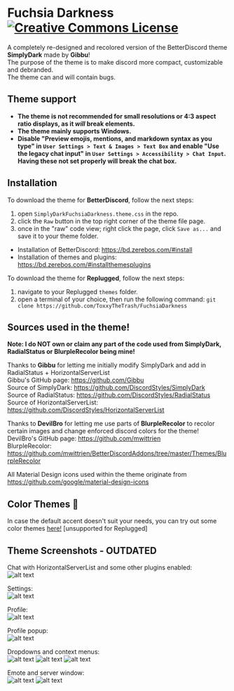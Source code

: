 # Fuchsia Darkness <a rel="license" href="http://creativecommons.org/licenses/by-nd/4.0/"><img alt="Creative Commons License" style="border-width:0" src="https://i.creativecommons.org/l/by-nd/4.0/80x15.png" /></a>
A completely re-designed and recolored version of the BetterDiscord theme **SimplyDark** made by **Gibbu**!  
The purpose of the theme is to make discord more compact, customizable and debranded.  
The theme can and will contain bugs.  

## Theme support  
- **The theme is not recommended for small resolutions or 4:3 aspect ratio displays, as it *will* break elements.**  
- **The theme mainly supports Windows.**  
- **Disable "Preview emojis, mentions, and markdown syntax as you type" in `User Settings > Text & Images > Text Box` and enable "Use the legacy chat input" in `User Settings > Accessibility > Chat Input`. Having these not set properly will break the chat box.**  

## Installation

To download the theme for **BetterDiscord**, follow the next steps:
  1. open `SimplyDarkFuchsiaDarkness.theme.css` in the repo.
  2. click the `Raw` button in the top right corner of the theme file page.
  3. once in the "raw" code view; right click the page, click `Save as...` and save it to your theme folder.  
  
 - Installation of BetterDiscord: https://bd.zerebos.com/#install  
 - Installation of themes and plugins: https://bd.zerebos.com/#installthemesplugins  

To download the theme for **Replugged**, follow the next steps:
  1. navigate to your Replugged `themes` folder.
  2. open a terminal of your choice, then run the following command: `git clone https://github.com/ToxxyTheTrash/FuchsiaDarkness`

## Sources used in the theme!  
**Note: I do NOT own or claim any part of the code used from SimplyDark, RadialStatus or BlurpleRecolor being mine!**  

Thanks to **Gibbu** for letting me initially modify SimplyDark and add in RadialStatus + HorizontalServerList  
Gibbu's GitHub page: https://github.com/Gibbu  
Source of SimplyDark: https://github.com/DiscordStyles/SimplyDark  
Source of RadialStatus: https://github.com/DiscordStyles/RadialStatus  
Source of HorizontalServerList: https://github.com/DiscordStyles/HorizontalServerList  

Thanks to **DevilBro** for letting me use parts of **BlurpleRecolor** to recolor certain images and change enforced discord colors for the theme!  
DevilBro's GitHub page: https://github.com/mwittrien  
BlurpleRecolor: https://github.com/mwittrien/BetterDiscordAddons/tree/master/Themes/BlurpleRecolor  

All Material Design icons used within the theme originate from https://github.com/google/material-design-icons  

## Color Themes 🎨
In case the default accent doesn't suit your needs, you can try out some color themes [here!](https://github.com/ToxxyTheTrash/FuchsiaDarknessAlpha/tree/master/color-themes) [unsupported for Replugged]  

## Theme Screenshots - OUTDATED  

Chat with HorizontalServerList and some other plugins enabled:  
![alt text](https://i.imgur.com/6zuBDhN.png)

Settings:  
![alt text](https://i.imgur.com/pFJYDG8.png)  

Profile:  
![alt text](https://i.imgur.com/XZdyc0F.png)  

Profile popup:  
![alt text](https://i.imgur.com/Xxhpxz3.png)  

Dropdowns and context menus:  
![alt text](https://i.imgur.com/LcQ4UQn.gif) ![alt text](https://i.imgur.com/EZ6kKw9.png) ![alt text](https://i.imgur.com/WNUblYJ.png)

Emote and server window:  
![alt text](https://i.imgur.com/bmJCdev.gif) ![alt text](https://i.imgur.com/JBLdmXu.png)  
